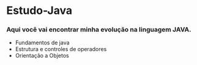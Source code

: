 # Estudo-Java

### Aqui você vai encontrar minha evolução na linguagem JAVA.

<ul>
  <li> Fundamentos de java </li>
  <li> Estrutura e controles de operadores </li>
  <li> Orientação a Objetos </li>
</ul>

